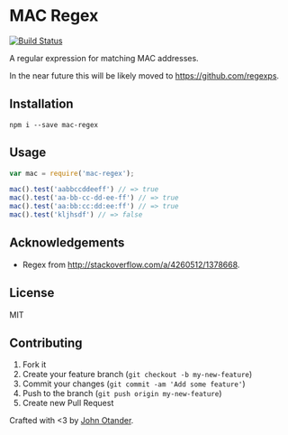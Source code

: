# MAC Regex

[![Build Status](https://travis-ci.org/johnotander/mac-regex.svg?branch=master)](https://travis-ci.org/johnotander/mac-regex)

A regular expression for matching MAC addresses.

In the near future this will be likely moved to <https://github.com/regexps>.

## Installation

```
npm i --save mac-regex
```

## Usage

```javascript
var mac = require('mac-regex');

mac().test('aabbccddeeff') // => true
mac().test('aa-bb-cc-dd-ee-ff') // => true
mac().test('aa:bb:cc:dd:ee:ff') // => true
mac().test('kljhsdf') // => false
```

## Acknowledgements

* Regex from <http://stackoverflow.com/a/4260512/1378668>.

## License

MIT

## Contributing

1. Fork it
2. Create your feature branch (`git checkout -b my-new-feature`)
3. Commit your changes (`git commit -am 'Add some feature'`)
4. Push to the branch (`git push origin my-new-feature`)
5. Create new Pull Request

Crafted with <3 by [John Otander](http://johnotander.com).